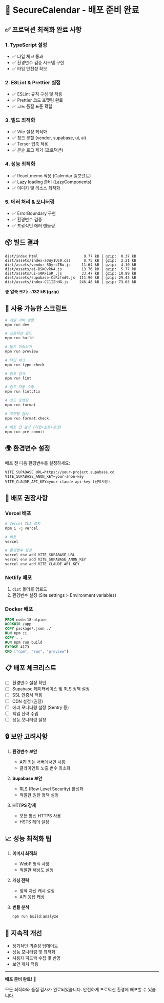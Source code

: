 # 🚀 SecureCalendar - 배포 준비 완료

## ✅ 프로덕션 최적화 완료 사항

### 1. TypeScript 설정
- ✅ 타입 체크 통과
- ✅ 환경변수 검증 시스템 구현
- ✅ 타입 안전성 확보

### 2. ESLint & Prettier 설정
- ✅ ESLint 규칙 구성 및 적용
- ✅ Prettier 코드 포맷팅 완료
- ✅ 코드 품질 표준 확립

### 3. 빌드 최적화
- ✅ Vite 설정 최적화
- ✅ 청크 분할 (vendor, supabase, ui, ai)
- ✅ Terser 압축 적용
- ✅ 콘솔 로그 제거 (프로덕션)

### 4. 성능 최적화
- ✅ React.memo 적용 (Calendar 컴포넌트)
- ✅ Lazy loading 준비 (LazyComponents)
- ✅ 이미지 및 리소스 최적화

### 5. 에러 처리 & 모니터링
- ✅ ErrorBoundary 구현
- ✅ 환경변수 검증
- ✅ 포괄적인 에러 핸들링

## 📦 빌드 결과

```
dist/index.html                     0.77 kB │ gzip:  0.37 kB
dist/assets/index-a0Wy1Uc9.css      8.75 kB │ gzip:  2.21 kB
dist/assets/vendor-BDyrcTBu.js     11.64 kB │ gzip:  4.10 kB
dist/assets/ai-BSKOvkK4.js         13.76 kB │ gzip:  5.77 kB
dist/assets/ui-x0KFioR_.js         33.47 kB │ gzip: 10.89 kB
dist/assets/supabase-CsRzfnd9.js  111.90 kB │ gzip: 29.43 kB
dist/assets/index-CC1I2hHG.js     246.48 kB │ gzip: 73.63 kB
```

**총 압축 크기: ~132 kB (gzip)**

## 🔧 사용 가능한 스크립트

```bash
# 개발 서버 실행
npm run dev

# 프로덕션 빌드
npm run build

# 빌드 미리보기
npm run preview

# 타입 체크
npm run type-check

# 린트 검사
npm run lint

# 린트 자동 수정
npm run lint:fix

# 코드 포맷팅
npm run format

# 포맷팅 검사
npm run format:check

# 배포 전 검사 (타입+린트+포맷)
npm run pre-commit
```

## 🌍 환경변수 설정

배포 전 다음 환경변수를 설정하세요:

```env
VITE_SUPABASE_URL=https://your-project.supabase.co
VITE_SUPABASE_ANON_KEY=your-anon-key
VITE_CLAUDE_API_KEY=your-claude-api-key (선택사항)
```

## 🚀 배포 권장사항

### Vercel 배포
```bash
# Vercel CLI 설치
npm i -g vercel

# 배포
vercel

# 환경변수 설정
vercel env add VITE_SUPABASE_URL
vercel env add VITE_SUPABASE_ANON_KEY
vercel env add VITE_CLAUDE_API_KEY
```

### Netlify 배포
1. `dist` 폴더를 업로드
2. 환경변수 설정 (Site settings > Environment variables)

### Docker 배포
```dockerfile
FROM node:18-alpine
WORKDIR /app
COPY package*.json ./
RUN npm ci
COPY . .
RUN npm run build
EXPOSE 4173
CMD ["npm", "run", "preview"]
```

## 📋 배포 체크리스트

- [ ] 환경변수 설정 확인
- [ ] Supabase 데이터베이스 및 RLS 정책 설정
- [ ] SSL 인증서 적용
- [ ] CDN 설정 (권장)
- [ ] 에러 모니터링 설정 (Sentry 등)
- [ ] 백업 전략 수립
- [ ] 성능 모니터링 설정

## 🔒 보안 고려사항

1. **환경변수 보안**
   - API 키는 서버에서만 사용
   - 클라이언트 노출 변수 최소화

2. **Supabase 보안**
   - RLS (Row Level Security) 활성화
   - 적절한 권한 정책 설정

3. **HTTPS 강제**
   - 모든 통신 HTTPS 사용
   - HSTS 헤더 설정

## 📈 성능 최적화 팁

1. **이미지 최적화**
   - WebP 형식 사용
   - 적절한 해상도 설정

2. **캐싱 전략**
   - 정적 자산 캐시 설정
   - API 응답 캐싱

3. **번들 분석**
   ```bash
   npm run build:analyze
   ```

## 🔧 지속적 개선

- 정기적인 의존성 업데이트
- 성능 모니터링 및 최적화
- 사용자 피드백 수집 및 반영
- 보안 패치 적용

---

**배포 준비 완료! 🎉**

모든 최적화와 품질 검사가 완료되었습니다. 안전하게 프로덕션 환경에 배포할 수 있습니다.